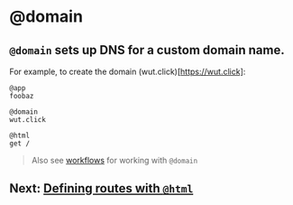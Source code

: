 # @domain

## `@domain` sets up DNS for a custom domain name.

For example, to create the domain (wut.click)[https://wut.click]:

```arc
@app
foobaz

@domain
wut.click

@html
get /
```

> Also see [workflows](/reference/npm-run-scripts#arc-dns) for working with `@domain`

## Next: [Defining routes with `@html`](/reference/html)
